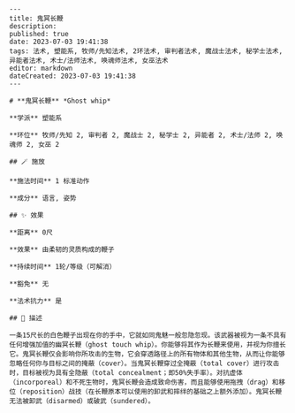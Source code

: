 
    ---
    title: 鬼冥长鞭
    description: 
    published: true
    date: 2023-07-03 19:41:38
    tags: 法术, 塑能系, 牧师/先知法术, 2环法术, 审判者法术, 魔战士法术, 秘学士法术, 异能者法术, 术士/法师法术, 唤魂师法术, 女巫法术
    editor: markdown
    dateCreated: 2023-07-03 19:41:38
    ---

    # **鬼冥长鞭** *Ghost whip*

    **学派** 塑能系 

    **环位** 牧师/先知 2, 审判者 2, 魔战士 2, 秘学士 2, 异能者 2, 术士/法师 2, 唤魂师 2, 女巫 2

    ## 🪄 施放

    **施法时间** 1 标准动作

    **成分** 语言, 姿势

    ## ✨ 效果  

    **距离** 0尺 

    **效果** 由柔韧的灵质构成的鞭子 

    **持续时间** 1轮/等级（可解消） 

    **豁免** 无

    **法术抗力** 是

    ## 📖 描述

    一条15尺长的白色鞭子出现在你的手中，它就如同鬼魅一般忽隐忽现。该武器被视为一条不具有任何增强加值的幽冥长鞭（ghost touch whip）。你能够将其作为长鞭来使用，并视为你擅长它。鬼冥长鞭仅会影响你所攻击的生物，它会穿透路径上的所有物体和其他生物，从而让你能够忽略任何你与目标之间的掩蔽（cover）。当鬼冥长鞭穿过全掩蔽（total cover）进行攻击时，目标被视为具有全隐蔽（total concealment；即50%失手率）。对抗虚体（incorporeal）和不死生物时，鬼冥长鞭会造成致命伤害，而且能够使用拖拽（drag）和移位（reposition）战技（在长鞭原本可以使用的卸武和摔绊的基础之上额外添加）。鬼冥长鞭无法被卸武（disarmed）或破武（sundered）。
    